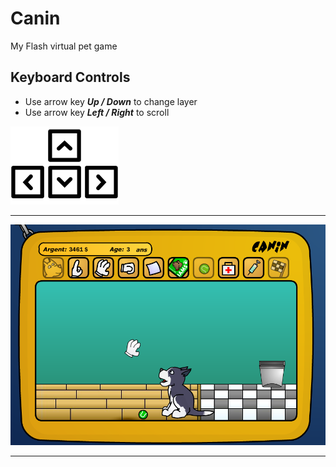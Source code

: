 # Canin
My Flash virtual pet game


## Keyboard Controls

* Use arrow key **_Up / Down_** to change layer
* Use arrow key **_Left / Right_** to scroll

[![Screen Shot](Screen/ArrowKeys.png)](https://maeiky.github.io/Canin/index.html)

***

[![Screen Shot](Screen/Screen1.png)](https://maeiky.github.io/Canin/index.html)

***

